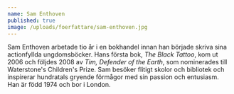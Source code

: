 ```yaml
---
name: Sam Enthoven
published: true
image: /uploads/foerfattare/sam-enthoven.jpg
---
```

Sam Enthoven arbetade tio år i en bokhandel innan han började skriva sina actionfyllda ungdomsböcker. Hans första bok, _The Black Tattoo_, kom ut 2006 och följdes 2008 av _Tim, Defender of the Earth_, som nominerades till Waterstone's Children's Prize. Sam besöker flitigt skolor och bibliotek och inspirerar hundratals gryende förmågor med sin passion och entusiasm. Han är född 1974 och bor i London.
